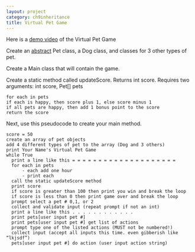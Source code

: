 ```yaml
---
layout: project
category: ch9inheritance
title: Virtual Pet Game
---
```


Here is a [demo video](https://drive.google.com/file/d/12lmCfq5ru7Vth4apWrTKk2eomeqEvJ-J/view?usp=sharing) of the Virtual Pet Game

Create an [abstract](https://www.w3schools.com/java/java_abstract.asp) Pet class, a Dog class, and classes for 3 other types of pet.

Create a Main class that will contain the game.

Create a static method called updateScore. Returns int score. Requires two arguments: int score, Pet[] pets
```
for each in pets
if each is happy, then score plus 1, else score minus 1
if all pets are happy, then add 1 bonus point to the score
return the score
```

Next, use this pseudocode to create your main method.

```
score = 50
create an array of pet objects
add 4 different types of pet to the array (Dog and 3 others)
print Your Name's Virtual Pet Game
while True
  print a line like this = = = = = = = = = = = = = = = = = = = =
  for each in pets
      - each add one hour
      - print each
  call the static updateScore method
  print score
  if score is greater than 100 then print you win and break the loop
  if score is less than 0 then print game over and break the loop
  prompt select a pet # 0,1, or 2
  collect and validate input (repeat prompt if not an int)
  print a line like this . . . . . . . . . . . .
  print pets[user input pet #]
  print pets[user input pet #] get list of actions
  prompt type one of the listed actions (MUST not be numbered!)
  collect input (accept all inputs this time. even gibberish like “lkjsdf”)
  pets[user input pet #] do action (user input action string)
```

